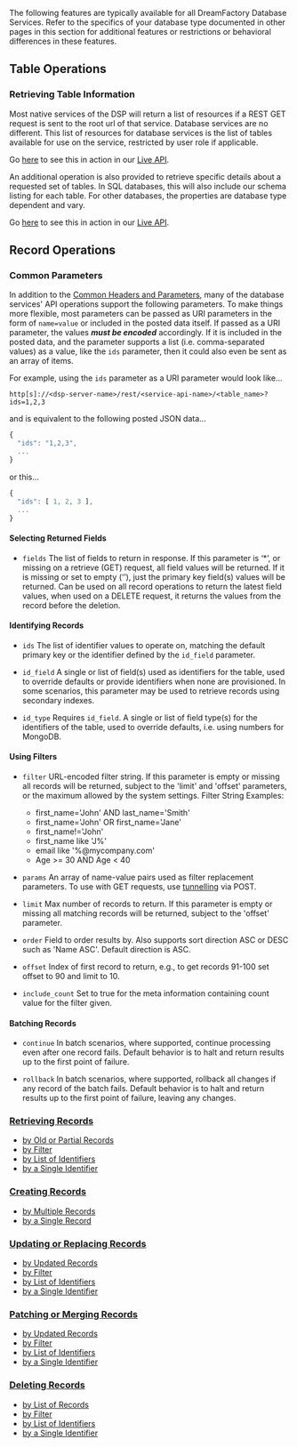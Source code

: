 The following features are typically available for all DreamFactory Database Services. Refer to the specifics of your database type documented in other pages in this section for additional features or restrictions or behavioral differences in these features.

## Table Operations

### <a name="get-tables"></a>Retrieving Table Information

Most native services of the DSP will return a list of resources if a REST GET request is sent to the root url of that service. Database services are no different. This list of resources for database services is the list of tables available for use on the service, restricted by user role if applicable.

Go [here](https://dsp-sandman1.cloud.dreamfactory.com/swagger/#!/db/getResources_get_0) to see this in action in our [Live API](Admin-Console-api-sdk).

An additional operation is also provided to retrieve specific details about a requested set of tables. In SQL databases, this will also include our schema listing for each table. For other databases, the properties are database type dependent and vary.

Go [here](https://dsp-sandman1.cloud.dreamfactory.com/swagger/#!/db/getTables_get_1) to see this in action in our [Live API](Admin-Console-api-sdk).


## Record Operations

### <a name="common-params"></a>Common Parameters

In addition to the [Common Headers and Parameters](Common-Headers-Parameters), many of the database services' API operations support the following parameters. To make things more flexible, most parameters can be passed as URI parameters in the form of `name=value` or included in the posted data itself. If passed as a URI parameter, the values **_must be encoded_** accordingly. If it is included in the posted data, and the parameter supports a list (i.e. comma-separated values) as a value, like the `ids` parameter, then it could also even be sent as an array of items.

For example, using the `ids` parameter as a URI parameter would look like...

`http[s]://<dsp-server-name>/rest/<service-api-name>/<table_name>?ids=1,2,3`

and is equivalent to the following posted JSON data...

```javascript
{
  "ids": "1,2,3",
  ...
}
```

or this...

```javascript
{
  "ids": [ 1, 2, 3 ],
  ...
}
```


####  <a name="fields"></a>Selecting Returned Fields

* `fields`
The list of fields to return in response. If this parameter is ‘*’, or missing on a retrieve (GET) request, all field values will be returned. If it is missing or set to empty (‘’), just the primary key field(s) values will be returned. Can be used on all record operations to return the latest field values, when used on a DELETE request, it returns the values from the record before the deletion.


#### <a name="identifiers"></a>Identifying Records

* `ids`
The list of identifier values to operate on, matching the default primary key or the identifier defined by the `id_field` parameter.

* `id_field`
A single or list of field(s) used as identifiers for the table, used to override defaults or provide identifiers when none are provisioned. In some scenarios, this parameter may be used to retrieve records using secondary indexes.

* `id_type`
Requires `id_field`. A single or list of field type(s) for the identifiers of the table, used to override defaults, i.e. using numbers for MongoDB.


#### <a name="filters"></a>Using Filters

* `filter`
URL-encoded filter string. If this parameter is empty or missing all records will be returned, subject to the 'limit' and 'offset' parameters, or the maximum allowed by the system settings.
Filter String Examples:

  * first_name='John' AND last_name='Smith'
  * first_name='John' OR first_name='Jane'
  * first_name!='John'
  * first_name like 'J%'
  * email like '%@mycompany.com'
  * Age >= 30 AND Age < 40


* `params`
An array of name-value pairs used as filter replacement parameters. To use with GET requests, use [tunnelling](Common-Headers-Parameters#tunnelling) via POST.

* `limit`
Max number of records to return. If this parameter is empty or missing all matching records will be returned, subject to the 'offset' parameter.

* `order`
Field to order results by. Also supports sort direction ASC or DESC such as 'Name ASC'. Default direction is ASC.

* `offset`
Index of first record to return, e.g., to get records 91-100 set offset to 90 and limit to 10.

* `include_count`
Set to true for the meta information containing count value for the filter given.


#### <a name="batching"></a>Batching Records

* `continue`
In batch scenarios, where supported, continue processing even after one record fails. Default behavior is to halt and return results up to the first point of failure.

* `rollback`
In batch scenarios, where supported, rollback all changes if any record of the batch fails. Default behavior is to halt and return results up to the first point of failure, leaving any changes.


### [Retrieving Records](Database-Retrieving-Records)
  * [by Old or Partial Records](Database-Retrieving-Records#get-records)
  * [by Filter](Database-Retrieving-Records#get-filter)
  * [by List of Identifiers](Database-Retrieving-Records#get-ids)
  * [by a Single Identifier](Database-Retrieving-Records#get-id)


### [Creating Records](Database-Creating-Records)
  * [by Multiple Records](Database-Creating-Records#post-records)
  * [by a Single Record](Database-Creating-Records#post-record)


### [Updating or Replacing Records](Database-Updating-Records)
  * [by Updated Records](Database-Updating-Records#put-records)
  * [by Filter](Database-Updating-Records#put-filter)
  * [by List of Identifiers](Database-Updating-Records#put-ids)
  * [by a Single Identifier](Database-Updating-Records#put-id)


### [Patching or Merging Records](Database-Patching-Records)
  * [by Updated Records](Database-Patching-Records#patch-records)
  * [by Filter](Database-Patching-Records#patch-filter)
  * [by List of Identifiers](Database-Patching-Records#patch-ids)
  * [by a Single Identifier](Database-Patching-Records#patch-id)


### [Deleting Records](Database-Deleting-Records)
  * [by List of Records](Database-Deleting-Records#delete-records)
  * [by Filter](Database-Deleting-Records#delete-filter)
  * [by List of Identifiers](Database-Deleting-Records#delete-ids)
  * [by a Single Identifier](Database-Deleting-Records#delete-id)

